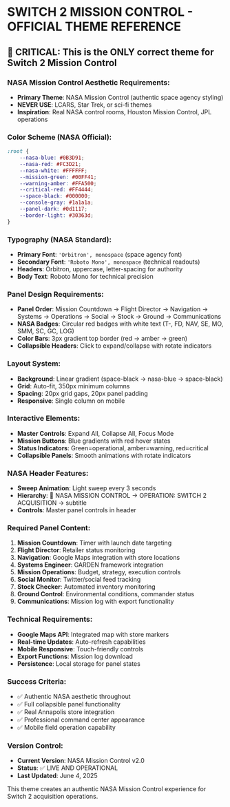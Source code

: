 # SWITCH 2 MISSION CONTROL - OFFICIAL THEME REFERENCE

## 🚨 CRITICAL: This is the ONLY correct theme for Switch 2 Mission Control

### NASA Mission Control Aesthetic Requirements:
- **Primary Theme**: NASA Mission Control (authentic space agency styling)
- **NEVER USE**: LCARS, Star Trek, or sci-fi themes
- **Inspiration**: Real NASA control rooms, Houston Mission Control, JPL operations

### Color Scheme (NASA Official):
```css
:root {
    --nasa-blue: #0B3D91;
    --nasa-red: #FC3D21;
    --nasa-white: #FFFFFF;
    --mission-green: #00FF41;
    --warning-amber: #FFA500;
    --critical-red: #FF4444;
    --space-black: #000000;
    --console-gray: #1a1a1a;
    --panel-dark: #0d1117;
    --border-light: #30363d;
}
```

### Typography (NASA Standard):
- **Primary Font**: `'Orbitron', monospace` (space agency font)
- **Secondary Font**: `'Roboto Mono', monospace` (technical readouts)
- **Headers**: Orbitron, uppercase, letter-spacing for authority
- **Body Text**: Roboto Mono for technical precision

### Panel Design Requirements:
- **Panel Order**: Mission Countdown → Flight Director → Navigation → Systems → Operations → Social → Stock → Ground → Communications
- **NASA Badges**: Circular red badges with white text (T-, FD, NAV, SE, MO, SMM, SC, GC, LOG)
- **Color Bars**: 3px gradient top border (red → amber → green)
- **Collapsible Headers**: Click to expand/collapse with rotate indicators

### Layout System:
- **Background**: Linear gradient (space-black → nasa-blue → space-black)
- **Grid**: Auto-fit, 350px minimum columns
- **Spacing**: 20px grid gaps, 20px panel padding
- **Responsive**: Single column on mobile

### Interactive Elements:
- **Master Controls**: Expand All, Collapse All, Focus Mode
- **Mission Buttons**: Blue gradients with red hover states
- **Status Indicators**: Green=operational, amber=warning, red=critical
- **Collapsible Panels**: Smooth animations with rotate indicators

### NASA Header Features:
- **Sweep Animation**: Light sweep every 3 seconds
- **Hierarchy**: 🚀 NASA MISSION CONTROL → OPERATION: SWITCH 2 ACQUISITION → subtitle
- **Controls**: Master panel controls in header

### Required Panel Content:
1. **Mission Countdown**: Timer with launch date targeting
2. **Flight Director**: Retailer status monitoring
3. **Navigation**: Google Maps integration with store locations
4. **Systems Engineer**: GARDEN framework integration
5. **Mission Operations**: Budget, strategy, execution controls
6. **Social Monitor**: Twitter/social feed tracking
7. **Stock Checker**: Automated inventory monitoring
8. **Ground Control**: Environmental conditions, commander status
9. **Communications**: Mission log with export functionality

### Technical Requirements:
- **Google Maps API**: Integrated map with store markers
- **Real-time Updates**: Auto-refresh capabilities
- **Mobile Responsive**: Touch-friendly controls
- **Export Functions**: Mission log download
- **Persistence**: Local storage for panel states

### Success Criteria:
- ✅ Authentic NASA aesthetic throughout
- ✅ Full collapsible panel functionality
- ✅ Real Annapolis store integration
- ✅ Professional command center appearance
- ✅ Mobile field operation capability

### Version Control:
- **Current Version**: NASA Mission Control v2.0
- **Status**: ✅ LIVE AND OPERATIONAL
- **Last Updated**: June 4, 2025

This theme creates an authentic NASA Mission Control experience for Switch 2 acquisition operations.
